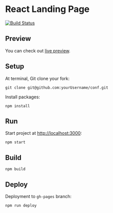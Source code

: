 # React Landing Page

[![Build Status](https://travis-ci.com/trainplane/react-ismailulasbayram.svg?token=8UxRpCzRgX9jXf4b3ENP&branch=master)](https://travis-ci.com/trainplane/react-ismailulasbayram)

## Preview

You can check out [live preview](https://reduction-admin.github.io/react-reduction/).

## Setup

At terminal, Git clone your fork:

```
git clone git@github.com:yourUsername/conf.git
```

Install packages:

```
npm install
```

## Run

Start project at [http://localhost:3000](http://localhost:3000):

```
npm start
```

## Build


```
npm build
```

## Deploy

Deployment to `gh-pages` branch:

```
npm run deploy
```

